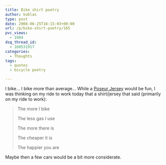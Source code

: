 ```yaml
---
title: Bike shirt poetry
author: koblas
type: post
date: 2008-06-25T16:15:03+00:00
url: /p/bike-shirt-poetry/165
pvc_views:
  - 1984
dsq_thread_id:
  - 160531917
categories:
  - Thoughts
tags:
  - quotes
  - bicycle poetry

---
```

I bike&#8230; I bike more than average... While a [Poseur Jersey][1] would be fun, I was thinking on my ride to work today that a shirt/jersey that said (primarily on my ride to work):

> The more I bike
>
> The less gas I use
>
> The more there is
>
> The cheaper it is
>
> The happier you are

Maybe then a few cars would be a bit more considerate.

 [1]: http://www.elevengear.us/poseur.html

